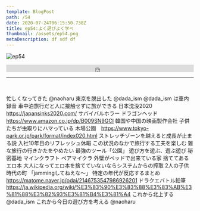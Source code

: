 ```yaml
---  
template: BlogPost  
path: /54
date: 2020-07-24T06:15:50.738Z  
title: ep54:よく遊びよく学べ
thumbnail: /assets/ep54.png
metaDescription: df sdf df  
---  
```

![ep54](/assets/ep54.png)  

<iframe width="100%" height="20" scrolling="no" frameborder="no" allow="autoplay" src="https://w.soundcloud.com/player/?url=https%3A//api.soundcloud.com/tracks/850843894&color=%23ff5500&inverse=false&auto_play=false&show_user=true"></iframe>
</br>

***
  
</br>

忙しくなってきた @naoharu
東京を脱出した @dada\_ism
@dada\_ism は車内録音
車中泊旅行だと人に接触せずに旅ができる
日本沈没2020 https://japansinks2020.com/
サバイバルホラー
ドラゴンヘッド https://www.amazon.co.jp/dp/B009SN9GCI
韓国や中国の映画製作会社
子供たちが虫取りにハマっている
木場公園　https://www.tokyo-park.or.jp/park/format/index020.html
ストレッチゾーンを越えると成長が止まる説
入社10年目のリフレッシュ休暇
この状況のなかで旅行する工夫を楽しむ
雑な旅行の行きかたをやめたい
最強のツール「公園」
遊び方を遊ぶ、遊ぶ遊び
秘密基地
マインクラフト
ペアマイクラ
外壁がベッドで出来ている家
捨ててあるエロ本
大人になってエロ本を捨てていないならシステムからの搾取
2人の子供時代の町
「jammingしてねえな〜」
特定の年代が反応するまとめ https://matome.naver.jp/odai/2146753547986926201
ドラクエバトル鉛筆 https://ja.wikipedia.org/wiki/%E3%83%90%E3%83%88%E3%83%AB%E3%81%88%E3%82%93%E3%81%B4%E3%81%A4
これから北上する @dada\_ism
これから今日の遊び方を考える @naoharu